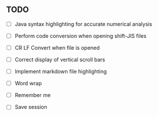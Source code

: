 
## TODO

* [ ] Java syntax highlighting for accurate numerical analysis
* [ ] Perform code conversion when opening shift-JIS files
* [ ] CR LF Convert when file is opened
* [ ] Correct display of vertical scroll bars
* [ ] Implement markdown file highlighting
* [ ] Word wrap
* [ ] Remember me
* [ ] Save session




